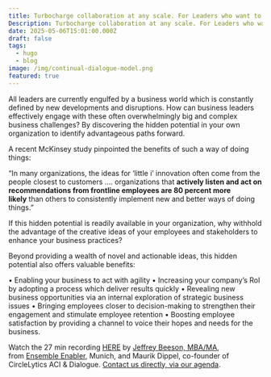 ```yaml
---
title: Turbocharge collaboration at any scale. For Leaders who want to thrive.
Description: Turbocharge collaboration at any scale. For Leaders who want to thrive.
date: 2025-05-06T15:01:00.000Z
draft: false
tags:
  - hugo
  - blog
image: /img/continual-dialogue-model.png
featured: true
---
```

All leaders are currently engulfed by a business world which is constantly defined by new developments and disruptions. How can business leaders effectively engage with these often overwhelmingly big and complex business challenges? By discovering the hidden potential in your own organization to identify advantageous paths forward.

A recent McKinsey study pinpointed the benefits of such a way of doing things:

“In many organizations, the ideas for ‘little i’ innovation often come from the people closest to customers …. organizations that **actively listen and act on recommendations from frontline employees are 80 percent more likely** than others to consistently implement new and better ways of doing things.”


If this hidden potential is readily available in your organization, why withhold the advantage of the creative ideas of your employees and stakeholders to enhance your business practices?

Beyond providing a wealth of novel and actionable ideas, this hidden potential also offers valuable benefits:

• Enabling your business to act with agility
• Increasing your company’s RoI by adopting a process which deliver results quickly
• Revealing new business opportunities via an internal exploration of strategic business issues
• Bringing employees closer to decision-making to strengthen their engagement and stimulate employee retention
• Boosting employee satisfaction by providing a channel to voice their hopes and needs for the business.

Watch the 27 min recording [HERE](https://vimeo.com/938303723/3813420460?share=copy) by [Jeffrey Beeson, MBA/MA](https://www.linkedin.com/in/jeffreybeeson/), from [Ensemble Enabler](https://www.linkedin.com/company/ensemble-enabler/), Munich, and Maurik Dippel, co-founder of CircleLytics ACI & Dialogue. [Contact us directly, via our agenda](https://calendly.com/circlelytics).
